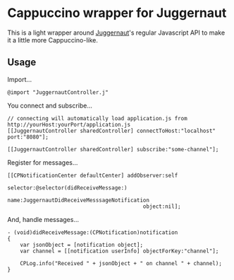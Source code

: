 # Cappuccino wrapper for Juggernaut

This is a light wrapper around [Juggernaut](https://github.com/maccman/juggernaut)'s regular Javascript API to make it a little more Cappuccino-like.

## Usage

Import...

    @import "JuggernautController.j"

You connect and subscribe...

    // connecting will automatically load application.js from http://yourHost:yourPort/application.js
    [[JuggernautController sharedController] connectToHost:"localhost" port:"8080"];
    
    [[JuggernautController sharedController] subscribe:"some-channel"];

Register for messages...

    [[CPNotificationCenter defaultCenter] addObserver:self
                                             selector:@selector(didReceiveMessage:)
                                                 name:JuggernautDidReceiveMesssageNotification
                                               object:nil];

And, handle messages...

    - (void)didReceiveMessage:(CPNotification)notification
    {
        var jsonObject = [notification object];
        var channel = [[notification userInfo] objectForKey:"channel"];

        CPLog.info("Received " + jsonObject + " on channel " + channel);
    }
